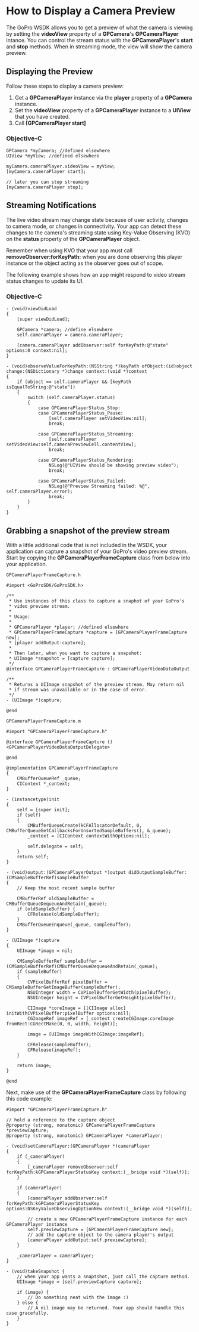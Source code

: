 # How to Display a Camera Preview

The GoPro WSDK allows you to get a preview of what the camera is viewing by setting the 
**videoView** property of a **GPCamera**'s **GPCameraPlayer** intance. You can control 
the stream status with the **GPCameraPlayer**'s **start** and **stop** methods.
When in streaming mode, the view will show the camera preview.

## Displaying the Preview

Follow these steps to display a camera preview:

1. Get a **GPCameraPlayer** instance via the **player** property of a **GPCamera** instance.
2. Set the **videoView** property of a **GPCameraPlayer** instance to a **UIView** that you have created.
3. Call **[GPCameraPlayer start]**

### Objective-C

```objc
GPCamera *myCamera; //defined elsewhere
UIView *myView; //defined elsewhere

myCamera.cameraPlayer.videoView = myView;
[myCamera.cameraPlayer start];

// later you can stop streaming
[myCamera.cameraPlayer stop];
```

## Streaming Notifications

The live video stream may change state because of user activity, changes to camera mode, or changes in connectivity. Your app can detect these changes to the camera's streaming state using Key-Value Observing (KVO) on the **status** property of the **GPCameraPlayer** object.

Remember when using KVO that your app must call **removeObserver:forKeyPath:** when you are done observing this player instance or the object acting as the observer goes out of scope.

The following example shows how an app might respond to video stream status changes to update its UI.

### Objective-C

```objc
- (void)viewDidLoad
{
    [super viewDidLoad];
    
    GPCamera *camera; //define elsewhere
    self.cameraPlayer = camera.cameraPlayer;

    [camera.cameraPlayer addObserver:self forKeyPath:@"state" options:0 context:nil];
}

- (void)observeValueForKeyPath:(NSString *)keyPath ofObject:(id)object change:(NSDictionary *)change context:(void *)context
{
    if (object == self.cameraPlayer && [keyPath isEqualToString:@"state"])
    {
        switch (self.cameraPlayer.status)
        {
            case GPCameraPlayerStatus_Stop:
            case GPCameraPlayerStatus_Pause:
                [self.cameraPlayer setVideoView:nil];
                break;

            case GPCameraPlayerStatus_Streaming:
                [self.cameraPlayer setVideoView:self.cameraPreviewCell.contentView];
                break;
                
            case GPCameraPlayerStatus_Rendering:
                NSLog(@"UIView should be showing preview video");
                break;
            
            case GPCameraPlayerStatus_Failed:
                NSLog(@"Preview Streaming failed: %@", self.cameraPlayer.error);
                break;
        }
    }
}
```

## Grabbing a snapshot of the preview stream

With a little additional code that is not included in the WSDK, your application can capture a snapshot of your GoPro's video preview stream. Start by copying the **GPCameraPlayerFrameCapture** class from below into your application.

`GPCameraPlayerFrameCapture.h`

```objc
#import <GoProSDK/GoProSDK.h>

/**
 * Use instances of this class to capture a snaphot of your GoPro's
 * video preview stream.
 *
 * Usage:
 *
 * GPCameraPlayer *player; //defined elsewhere
 * GPCameraPlayerFrameCapture *capture = [GPCameraPlayerFrameCapture new];
 * [player addOutput:capture];
 *
 * Then later, when you want to capture a snapshot:
 * UIImage *snapshot = [capture capture];
 */
@interface GPCameraPlayerFrameCapture : GPCameraPlayerVideoDataOutput

/**
 * Returns a UIImage snapshot of the preview stream. May return nil
 * if stream was unavailable or in the case of error.
 */
- (UIImage *)capture;

@end
```

`GPCameraPlayerFrameCapture.m`

```objc
#import "GPCameraPlayerFrameCapture.h"

@interface GPCameraPlayerFrameCapture () <GPCameraPlayerVideoDataOutputDelegate>

@end

@implementation GPCameraPlayerFrameCapture
{
    CMBufferQueueRef _queue;
    CIContext *_context;
}

- (instancetype)init
{
    self = [super init];
    if (self)
    {
        CMBufferQueueCreate(kCFAllocatorDefault, 0, CMBufferQueueGetCallbacksForUnsortedSampleBuffers(), &_queue);
        _context = [CIContext contextWithOptions:nil];
        
        self.delegate = self;
    }
    return self;
}

- (void)output:(GPCameraPlayerOutput *)output didOutputSampleBuffer:(CMSampleBufferRef)sampleBuffer
{
    // Keep the most recent sample buffer
    
    CMBufferRef oldSampleBuffer = CMBufferQueueDequeueAndRetain(_queue);
    if (oldSampleBuffer) {
        CFRelease(oldSampleBuffer);
    }
    CMBufferQueueEnqueue(_queue, sampleBuffer);
}

- (UIImage *)capture
{
    UIImage *image = nil;
    
    CMSampleBufferRef sampleBuffer = (CMSampleBufferRef)CMBufferQueueDequeueAndRetain(_queue);
    if (sampleBuffer)
    {
        CVPixelBufferRef pixelBuffer = CMSampleBufferGetImageBuffer(sampleBuffer);
        NSUInteger width = CVPixelBufferGetWidth(pixelBuffer);
        NSUInteger height = CVPixelBufferGetHeight(pixelBuffer);
        
        CIImage *coreImage = [[CIImage alloc] initWithCVPixelBuffer:pixelBuffer options:nil];
        CGImageRef imageRef = [_context createCGImage:coreImage fromRect:CGRectMake(0, 0, width, height)];
        
        image = [UIImage imageWithCGImage:imageRef];
        
        CFRelease(sampleBuffer);
        CFRelease(imageRef);
    }
    
    return image;
}

@end

```

Next, make use of the **GPCameraPlayerFrameCapture** class by following this code example:

```
#import "GPCameraPlayerFrameCapture.h"

// hold a reference to the capture object
@property (strong, nonatomic) GPCameraPlayerFrameCapture *previewCapture;
@property (strong, nonatomic) GPCameraPlayer *cameraPlayer;

- (void)setCameraPlayer:(GPCameraPlayer *)cameraPlayer
{
    if (_cameraPlayer)
    {
        [_cameraPlayer removeObserver:self forKeyPath:kGPCameraPlayerStatusKey context:(__bridge void *)(self)];
    }
    
    if (cameraPlayer)
    {
        [cameraPlayer addObserver:self forKeyPath:kGPCameraPlayerStatusKey options:NSKeyValueObservingOptionNew context:(__bridge void *)(self)];
        
        // create a new GPCameraPlayerFrameCapture instance for each GPCameraPlayer instance
        self.previewCapture = [GPCameraPlayerFrameCapture new];
        // add the capture object to the camera player's output
        [cameraPlayer addOutput:self.previewCapture];
    }
    
    _cameraPlayer = cameraPlayer;
}

- (void)takeSnapshot {
    // when your app wants a snaptshot, just call the capture method.
    UIImage *image = [self.previewCapture capture];
    
    if (image) {
        // Do something neat with the image :)
    } else {
        // A nil image may be returned. Your app should handle this case gracefully.
    }
}
```